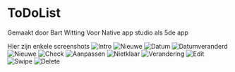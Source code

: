 # ToDoList
Gemaakt door Bart Witting
Voor Native app studio als 5de app

Hier zijn enkele screenshots
![Intro](/doc/Welkom.png)
![Nieuwe](/doc/Nieuwe.png)
![Datum](/doc/Datum.png)
![Datumveranderd](/doc/Datum2.png)
![Nieuwe](/doc/Welkomnieuwe.png)
![Check](/doc/Welkomvink.png)
![Aanpassen](/doc/Aanpassen.png)
![Nietklaar](/doc/unvink.png)
![Verandering](/doc/resultaat.png)
![Edit](/doc/Edit.png)
![Swipe](/doc/Swipe.png)
![Delete](/doc/Delete.png)
